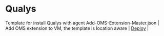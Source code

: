 # Qualys
Template for install Qualys with agent
Add-OMS-Extension-Master.json | Add OMS extension to VM, the template is location aware | <a href="https://portal.azure.com/#create/Microsoft.Template/uri/https%3A%2F%2Fraw.githubusercontent.com%2Fyudongkai%2FQualys%2Fmaster%2FDeployAzureVM.json" target="_blank">Deploy</a> |


